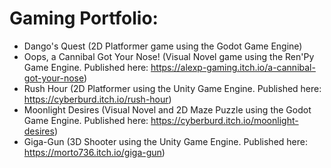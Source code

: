  # Gaming Portfolio:

   - Dango's Quest (2D Platformer game using the Godot Game Engine)
   - Oops, a Cannibal Got Your Nose! (Visual Novel game using the Ren'Py Game Engine. Published here: https://alexp-gaming.itch.io/a-cannibal-got-your-nose)
   - Rush Hour (2D Platformer using the Unity Game Engine. Published here: https://cyberburd.itch.io/rush-hour)
   - Moonlight Desires (Visual Novel and 2D Maze Puzzle using the Godot Game Engine. Published here: https://cyberburd.itch.io/moonlight-desires)
   - Giga-Gun (3D Shooter using the Unity Game Engine. Published here: https://morto736.itch.io/giga-gun)
